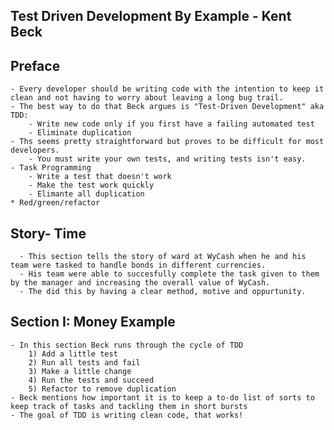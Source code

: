 ## Test Driven Development By Example - Kent Beck

## Preface
    - Every developer should be writing code with the intention to keep it clean and not having to worry about leaving a long bug trail.
    - The best way to do that Beck argues is "Test-Driven Development" aka TDD:
        - Write new code only if you first have a failing automated test
        - Eliminate duplication
    - Ths seems pretty straightforward but proves to be difficult for most developers.
        - You must write your own tests, and writing tests isn't easy.
    - Task Programming
        - Write a test that doesn't work
        - Make the test work quickly
        - Elimante all duplication
    * Red/green/refactor
  

## Story- Time
      - This section tells the story of ward at WyCash when he and his team were tasked to handle bonds in different currencies.
      - His team were able to succesfully complete the task given to them by the manager and increasing the overall value of WyCash.
      - The did this by having a clear method, motive and oppurtunity.

## Section I: Money Example
    - In this section Beck runs through the cycle of TDD
        1) Add a little test
        2) Run all tests and fail
        3) Make a little change
        4) Run the tests and succeed
        5) Refactor to remove duplication
    - Beck mentions how important it is to keep a to-do list of sorts to keep track of tasks and tackling them in short bursts
    - The goal of TDD is writing clean code, that works!